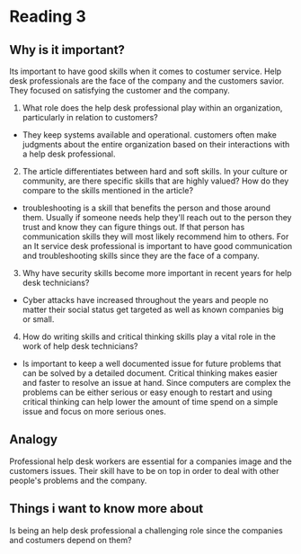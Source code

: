 # Reading 3
## Why is it important?
Its important to have good skills when it comes to costumer service. Help desk professionals are the face of the company and the customers savior. They focused on satisfying the customer and the company.
1. What role does the help desk professional play within an organization, particularly in relation to customers?
- They keep systems available and operational. customers often make judgments about the entire organization based on their interactions with a help desk professional.
2. The article differentiates between hard and soft skills. In your culture or community, are there specific skills that are highly valued? How do they compare to the skills mentioned in the article?
- troubleshooting is a skill that benefits the person and those around them. Usually if someone needs help they'll reach out to the person they trust and know they can figure things out. If that person has communication skills they will most likely recommend him to others. For an It service desk professional is important to have good communication and troubleshooting skills since they are the face of a company.
3. Why have security skills become more important in recent years for help desk technicians?
- Cyber attacks have increased throughout the years and people no matter their social status get targeted as well as known companies big or small.
4. How do writing skills and critical thinking skills play a vital role in the work of help desk technicians?
- Is important to keep a well documented issue for future problems that can be solved by a detailed document. Critical thinking makes easier and faster to resolve an issue at  hand. Since computers are complex the problems can be either serious or easy enough to restart and using critical thinking can help lower the amount of time spend on a simple issue and focus on more serious ones. 
## Analogy
Professional help desk workers are essential for a companies image and the customers issues. Their skill have to be on top in order to deal with other people's problems and the company.
## Things i want to know more about
Is being an help desk professional a challenging role since the companies and costumers depend on them?

